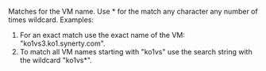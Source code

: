 Matches for the VM name.
Use * for the match any character any number of times wildcard.
Examples:
1. For an exact match use the exact name of the VM: "ko1vs3.ko1.synerty.com".
2. To match all VM names starting with "ko1vs" use the search string with the wildcard "ko1vs*".